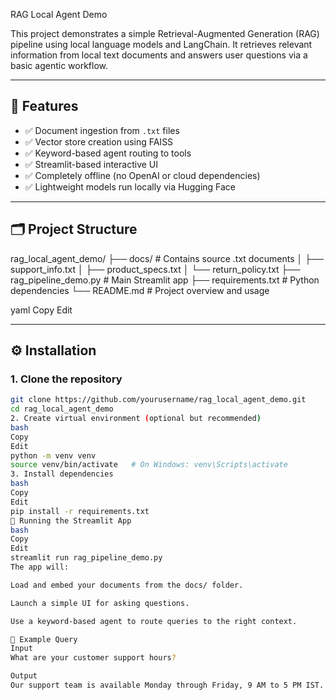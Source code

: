 RAG Local Agent Demo

This project demonstrates a simple Retrieval-Augmented Generation (RAG) pipeline using local language models and LangChain. It retrieves relevant information from local text documents and answers user questions via a basic agentic workflow.

---

## 📌 Features

- ✅ Document ingestion from `.txt` files
- ✅ Vector store creation using FAISS
- ✅ Keyword-based agent routing to tools
- ✅ Streamlit-based interactive UI
- ✅ Completely offline (no OpenAI or cloud dependencies)
- ✅ Lightweight models run locally via Hugging Face

---

## 🗂️ Project Structure

rag_local_agent_demo/
├── docs/ # Contains source .txt documents
│ ├── support_info.txt
│ ├── product_specs.txt
│ └── return_policy.txt
├── rag_pipeline_demo.py # Main Streamlit app
├── requirements.txt # Python dependencies
└── README.md # Project overview and usage

yaml
Copy
Edit

---

## ⚙️ Installation

### 1. Clone the repository

```bash
git clone https://github.com/yourusername/rag_local_agent_demo.git
cd rag_local_agent_demo
2. Create virtual environment (optional but recommended)
bash
Copy
Edit
python -m venv venv
source venv/bin/activate   # On Windows: venv\Scripts\activate
3. Install dependencies
bash
Copy
Edit
pip install -r requirements.txt
🚀 Running the Streamlit App
bash
Copy
Edit
streamlit run rag_pipeline_demo.py
The app will:

Load and embed your documents from the docs/ folder.

Launch a simple UI for asking questions.

Use a keyword-based agent to route queries to the right context.

📄 Example Query
Input
What are your customer support hours?

Output
Our support team is available Monday through Friday, 9 AM to 5 PM IST.

